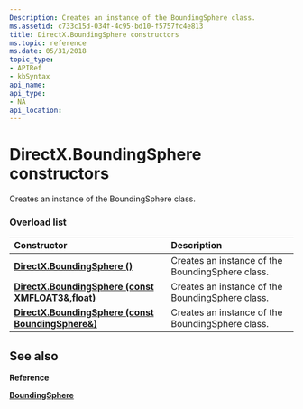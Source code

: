 ```yaml
---
Description: Creates an instance of the BoundingSphere class.
ms.assetid: c733c15d-034f-4c95-bd10-f5757fc4e813
title: DirectX.BoundingSphere constructors
ms.topic: reference
ms.date: 05/31/2018
topic_type: 
- APIRef
- kbSyntax
api_name: 
api_type: 
- NA
api_location: 
---
```


# DirectX.BoundingSphere constructors

Creates an instance of the BoundingSphere class.

### Overload list



| Constructor                                                                     | Description                                                 |
|:--------------------------------------------------------------------------------|:------------------------------------------------------------|
| [**DirectX.BoundingSphere ()**](https://msdn.microsoft.com/en-us/library/Hh437812(v=VS.85).aspx)                      | Creates an instance of the BoundingSphere class.<br/> |
| [**DirectX.BoundingSphere (const XMFLOAT3&,float)**](https://msdn.microsoft.com/en-us/library/Hh437807(v=VS.85).aspx) | Creates an instance of the BoundingSphere class.<br/> |
| [**DirectX.BoundingSphere (const BoundingSphere&)**](https://msdn.microsoft.com/en-us/library/Hh437814(v=VS.85).aspx) | Creates an instance of the BoundingSphere class.<br/> |



## See also

<dl> <dt>

**Reference**
</dt> <dt>

[**BoundingSphere**](https://msdn.microsoft.com/en-us/library/Hh449592(v=VS.85).aspx)
</dt> </dl>

 

 




